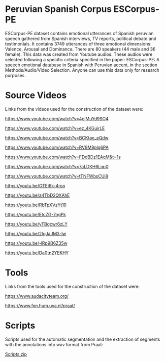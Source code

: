 # Peruvian Spanish Corpus ESCorpus-PE
ESCorpus-PE dataset contains emotional utterances of Spanish peruvian speech gathered from Spanish interviews, TV reports, political debate and testimonials. It contains 3749 utterances of three emotional dimensions: Valence, Arousal and Dominance. There are 80 speakers (44 male and 36 female). This data was created from Youtube audios. These audios were selected following a specific criteria specified in the paper: ESCorpus-PE: A speech emotional database in Spanish with Peruvian accent, in the section Methods/Audio/Video Selection. Anyone can use this data only for research purposes.

# Source Videos
Links from the videos used for the construction of the dataset were:

https://www.youtube.com/watch?v=4ejMuYd9SO4

https://www.youtube.com/watch?v=ez_4KGuirLE

https://www.youtube.com/watch?v=BCKtag_eQdw

https://www.youtube.com/watch?v=RV9M8pIg6PA

https://www.youtube.com/watch?v=FDdBDz1EAqM&t=1s

https://www.youtube.com/watch?v=7aLDKH6Lnp0

https://www.youtube.com/watch?v=tTNFWbsCUi8

https://youtu.be/OTEi6k-4roo

https://youtu.be/a4TbD2QXAhE

https://youtu.be/RbTpXVzYt10

https://youtu.be/EtcZG-7ngPk

https://youtu.be/yTBgcwr6zLY

https://youtu.be/2IqJaJM3-lw

https://youtu.be/-lRp9B6Z35w

https://youtu.be/Da0tn2YEKHY

# Tools

Links from the tools used for the construction of the dataset were:

https://www.audacityteam.org/

https://www.fon.hum.uva.nl/praat/

# Scripts

Scripts used for the automatic segmentation and the extraction of segments with the annotations into wav format from Praat:

[Scripts.zip](https://github.com/Alessandra-UNSA/Peruvian_Spanish_Corpus/files/7745242/Scripts.zip)

